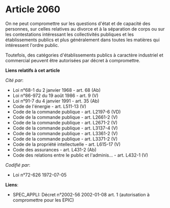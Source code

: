 # Article 2060

On ne peut compromettre sur les questions d'état et de capacité des personnes, sur celles relatives au divorce et à la
séparation de corps ou sur les contestations intéressant les collectivités publiques et les établissements publics et plus
généralement dans toutes les matières qui intéressent l'ordre public.

Toutefois, des catégories d'établissements publics à caractère industriel et commercial peuvent être autorisées par décret à
compromettre.

**Liens relatifs à cet article**

_Cité par_:

  - Loi n°68-1 du 2 janvier 1968 - art. 68 (Ab)
  - Loi n°86-972 du 19 août 1986 - art. 9 (V)
  - Loi n°91-7 du 4 janvier 1991 - art. 35 (Ab)
  - Code de l'énergie - art. L511-13 (V)
  - Code de la commande publique - art. L2197-6 (VD)
  - Code de la commande publique - art. L2661-2 (V)
  - Code de la commande publique - art. L2671-2 (V)
  - Code de la commande publique - art. L3137-4 (V)
  - Code de la commande publique - art. L3361-2 (V)
  - Code de la commande publique - art. L3371-2 (V)
  - Code de la propriété intellectuelle - art. L615-17 (V)
  - Code des assurances - art. L431-2 (Ab)
  - Code des relations entre le public et l'adminis... - art. L432-1 (V)

_Codifié par_:

  - Loi n°72-626 1972-07-05

**Liens**:

  - SPEC_APPLI: Décret n°2002-56 2002-01-08 art. 1 (autorisation à compromettre pour les EPIC)
